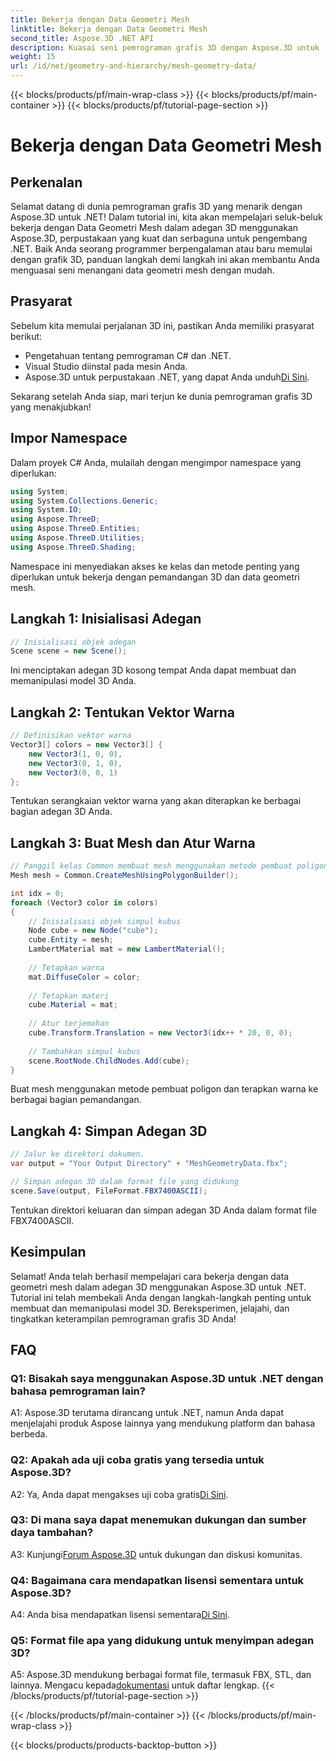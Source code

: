 ```yaml
---
title: Bekerja dengan Data Geometri Mesh
linktitle: Bekerja dengan Data Geometri Mesh
second_title: Aspose.3D .NET API
description: Kuasai seni pemrograman grafis 3D dengan Aspose.3D untuk .NET. Buat, manipulasi, dan simpan pemandangan 3D yang menakjubkan dengan mudah.
weight: 15
url: /id/net/geometry-and-hierarchy/mesh-geometry-data/
---
```


{{< blocks/products/pf/main-wrap-class >}}
{{< blocks/products/pf/main-container >}}
{{< blocks/products/pf/tutorial-page-section >}}

# Bekerja dengan Data Geometri Mesh

## Perkenalan

Selamat datang di dunia pemrograman grafis 3D yang menarik dengan Aspose.3D untuk .NET! Dalam tutorial ini, kita akan mempelajari seluk-beluk bekerja dengan Data Geometri Mesh dalam adegan 3D menggunakan Aspose.3D, perpustakaan yang kuat dan serbaguna untuk pengembang .NET. Baik Anda seorang programmer berpengalaman atau baru memulai dengan grafik 3D, panduan langkah demi langkah ini akan membantu Anda menguasai seni menangani data geometri mesh dengan mudah.

## Prasyarat

Sebelum kita memulai perjalanan 3D ini, pastikan Anda memiliki prasyarat berikut:

- Pengetahuan tentang pemrograman C# dan .NET.
- Visual Studio diinstal pada mesin Anda.
- Aspose.3D untuk perpustakaan .NET, yang dapat Anda unduh[Di Sini](https://releases.aspose.com/3d/net/).

Sekarang setelah Anda siap, mari terjun ke dunia pemrograman grafis 3D yang menakjubkan!

## Impor Namespace

Dalam proyek C# Anda, mulailah dengan mengimpor namespace yang diperlukan:

```csharp
using System;
using System.Collections.Generic;
using System.IO;
using Aspose.ThreeD;
using Aspose.ThreeD.Entities;
using Aspose.ThreeD.Utilities;
using Aspose.ThreeD.Shading;
```

Namespace ini menyediakan akses ke kelas dan metode penting yang diperlukan untuk bekerja dengan pemandangan 3D dan data geometri mesh.

## Langkah 1: Inisialisasi Adegan

```csharp
// Inisialisasi objek adegan
Scene scene = new Scene();
```

Ini menciptakan adegan 3D kosong tempat Anda dapat membuat dan memanipulasi model 3D Anda.

## Langkah 2: Tentukan Vektor Warna

```csharp
// Definisikan vektor warna
Vector3[] colors = new Vector3[] {
    new Vector3(1, 0, 0),
    new Vector3(0, 1, 0),
    new Vector3(0, 0, 1)
};
```

Tentukan serangkaian vektor warna yang akan diterapkan ke berbagai bagian adegan 3D Anda.

## Langkah 3: Buat Mesh dan Atur Warna

```csharp
// Panggil kelas Common membuat mesh menggunakan metode pembuat poligon untuk menyetel instance mesh
Mesh mesh = Common.CreateMeshUsingPolygonBuilder();

int idx = 0;
foreach (Vector3 color in colors)
{
    // Inisialisasi objek simpul kubus
    Node cube = new Node("cube");
    cube.Entity = mesh;
    LambertMaterial mat = new LambertMaterial();
    
    // Tetapkan warna
    mat.DiffuseColor = color;
    
    // Tetapkan materi
    cube.Material = mat;
    
    // Atur terjemahan
    cube.Transform.Translation = new Vector3(idx++ * 20, 0, 0);
    
    // Tambahkan simpul kubus
    scene.RootNode.ChildNodes.Add(cube);
}
```

Buat mesh menggunakan metode pembuat poligon dan terapkan warna ke berbagai bagian pemandangan.

## Langkah 4: Simpan Adegan 3D

```csharp
// Jalur ke direktori dokumen.
var output = "Your Output Directory" + "MeshGeometryData.fbx";

// Simpan adegan 3D dalam format file yang didukung
scene.Save(output, FileFormat.FBX7400ASCII);
```

Tentukan direktori keluaran dan simpan adegan 3D Anda dalam format file FBX7400ASCII.

## Kesimpulan

Selamat! Anda telah berhasil mempelajari cara bekerja dengan data geometri mesh dalam adegan 3D menggunakan Aspose.3D untuk .NET. Tutorial ini telah membekali Anda dengan langkah-langkah penting untuk membuat dan memanipulasi model 3D. Bereksperimen, jelajahi, dan tingkatkan keterampilan pemrograman grafis 3D Anda!

## FAQ

### Q1: Bisakah saya menggunakan Aspose.3D untuk .NET dengan bahasa pemrograman lain?

A1: Aspose.3D terutama dirancang untuk .NET, namun Anda dapat menjelajahi produk Aspose lainnya yang mendukung platform dan bahasa berbeda.

### Q2: Apakah ada uji coba gratis yang tersedia untuk Aspose.3D?

 A2: Ya, Anda dapat mengakses uji coba gratis[Di Sini](https://releases.aspose.com/).

### Q3: Di mana saya dapat menemukan dukungan dan sumber daya tambahan?

 A3: Kunjungi[Forum Aspose.3D](https://forum.aspose.com/c/3d/18) untuk dukungan dan diskusi komunitas.

### Q4: Bagaimana cara mendapatkan lisensi sementara untuk Aspose.3D?

 A4: Anda bisa mendapatkan lisensi sementara[Di Sini](https://purchase.aspose.com/temporary-license/).

### Q5: Format file apa yang didukung untuk menyimpan adegan 3D?

 A5: Aspose.3D mendukung berbagai format file, termasuk FBX, STL, dan lainnya. Mengacu kepada[dokumentasi](https://reference.aspose.com/3d/net/) untuk daftar lengkap.
{{< /blocks/products/pf/tutorial-page-section >}}

{{< /blocks/products/pf/main-container >}}
{{< /blocks/products/pf/main-wrap-class >}}

{{< blocks/products/products-backtop-button >}}
